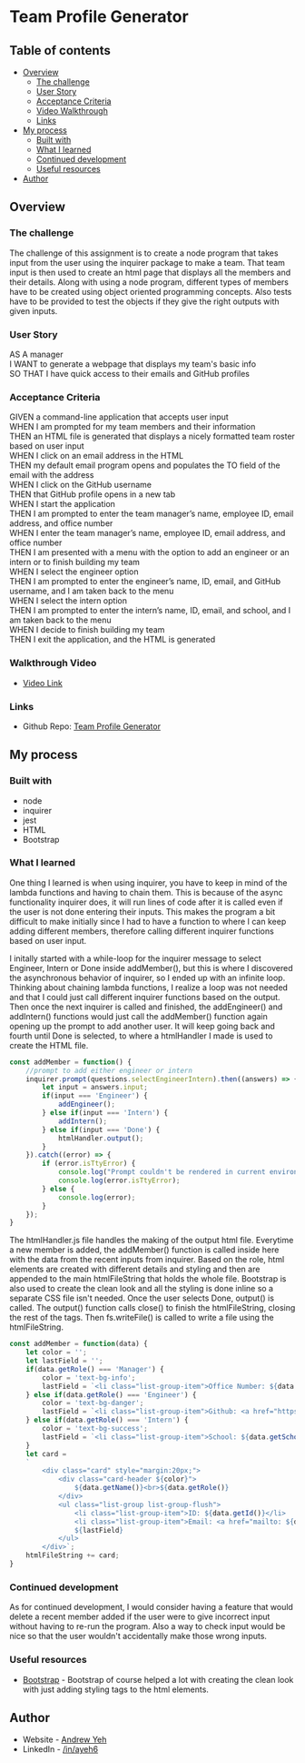 # Team Profile Generator

## Table of contents

- [Overview](#overview)
  - [The challenge](#the-challenge)
  - [User Story](#user-story)
  - [Acceptance Criteria](#acceptance-criteria)
  - [Video Walkthrough](#video-walkthrough)
  - [Links](#links)
- [My process](#my-process)
  - [Built with](#built-with)
  - [What I learned](#what-i-learned)
  - [Continued development](#continued-development)
  - [Useful resources](#useful-resources)
- [Author](#author)

## Overview

### The challenge

The challenge of this assignment is to create a node program that takes input from the user using the inquirer package to make a team. That team input is then used to create an html page that displays all the members and their details. Along with using a node program, different types of members have to be created using object oriented programming concepts. Also tests have to be provided to test the objects if they give the right outputs with given inputs.

### User Story

AS A manager  
I WANT to generate a webpage that displays my team's basic info  
SO THAT I have quick access to their emails and GitHub profiles  

### Acceptance Criteria

GIVEN a command-line application that accepts user input  
WHEN I am prompted for my team members and their information  
THEN an HTML file is generated that displays a nicely formatted team roster based on user input  
WHEN I click on an email address in the HTML  
THEN my default email program opens and populates the TO field of the email with the address  
WHEN I click on the GitHub username  
THEN that GitHub profile opens in a new tab  
WHEN I start the application  
THEN I am prompted to enter the team manager’s name, employee ID, email address, and office number  
WHEN I enter the team manager’s name, employee ID, email address, and office number  
THEN I am presented with a menu with the option to add an engineer or an intern or to finish building my team  
WHEN I select the engineer option  
THEN I am prompted to enter the engineer’s name, ID, email, and GitHub username, and I am taken back to the menu  
WHEN I select the intern option  
THEN I am prompted to enter the intern’s name, ID, email, and school, and I am taken back to the menu  
WHEN I decide to finish building my team  
THEN I exit the application, and the HTML is generated  

### Walkthrough Video

- [Video Link](https://drive.google.com/file/d/1n1JMkWpJVD1MCfjmm4rvjd1LzUUicoCX/view?usp=sharing)

### Links

- Github Repo: [Team Profile Generator](https://github.com/ayeh6/Team-Profile-Generator)

## My process

### Built with

- node
- inquirer
- jest
- HTML
- Bootstrap

### What I learned

One thing I learned is when using inquirer, you have to keep in mind of the lambda functions and having to chain them. This is because of the async functionality inquirer does, it will run lines of code after it is called even if the user is not done entering their inputs. This makes the program a bit difficult to make initially since I had to have a function to where I can keep adding different members, therefore calling different inquirer functions based on user input.

I initally started with a while-loop for the inquirer message to select Engineer, Intern or Done inside addMember(), but this is where I discovered the asynchronous behavior of inquirer, so I ended up with an infinite loop. Thinking about chaining lambda functions, I realize a loop was not needed and that I could just call different inquirer functions based on the output. Then once the next inquirer is called and finished, the addEngineer() and addIntern() functions would just call the addMember() function again opening up the prompt to add another user. It will keep going back and fourth until Done is selected, to where a htmlHandler I made is used to create the HTML file.

```js
const addMember = function() {
    //prompt to add either engineer or intern
    inquirer.prompt(questions.selectEngineerIntern).then((answers) => {
        let input = answers.input;
        if(input === 'Engineer') {
            addEngineer();
        } else if(input === 'Intern') {
            addIntern();
        } else if(input === 'Done') {
            htmlHandler.output();
        }
    }).catch((error) => {
        if (error.isTtyError) {
            console.log("Prompt couldn't be rendered in current environment");
            console.log(error.isTtyError);
        } else {
            console.log(error);
        }
    });
}
```

The htmlHandler.js file handles the making of the output html file. Everytime a new member is added, the addMember() function is called inside here with the data from the recent inputs from inquirer. Based on the role, html elements are created with different details and styling and then are appended to the main htmlFileString that holds the whole file. Bootstrap is also used to create the clean look and all the styling is done inline so a separate CSS file isn't needed. Once the user selects Done, output() is called. The output() function calls close() to finish the htmlFileString, closing the rest of the tags. Then fs.writeFile() is called to write a file using the htmlFileString.

```js
const addMember = function(data) {
    let color = '';
    let lastField = '';
    if(data.getRole() === 'Manager') {
        color = 'text-bg-info';
        lastField = `<li class="list-group-item">Office Number: ${data.getOfficeNumber()}</li>`;
    } else if(data.getRole() === 'Engineer') {
        color = 'text-bg-danger';
        lastField = `<li class="list-group-item">Github: <a href="https://github.com/${data.getGithub()}" target="_blank">${data.getGithub()}</a></li>`;
    } else if(data.getRole() === 'Intern') {
        color = 'text-bg-success';
        lastField = `<li class="list-group-item">School: ${data.getSchool()} </li>`;
    }
    let card =
    `
        <div class="card" style="margin:20px;">
            <div class="card-header ${color}">
                ${data.getName()}<br>${data.getRole()}
            </div>
            <ul class="list-group list-group-flush">
                <li class="list-group-item">ID: ${data.getId()}</li>
                <li class="list-group-item">Email: <a href="mailto: ${data.getEmail()}">${data.getEmail()}</a></li>
                ${lastField}
            </ul>
        </div>`;
    htmlFileString += card;
}
```

### Continued development

As for continued development, I would consider having a feature that would delete a recent member added if the user were to give incorrect input without having to re-run the program. Also a way to check input would be nice so that the user wouldn't accidentally make those wrong inputs.

### Useful resources

- [Bootstrap](https://getbootstrap.com/) - Bootstrap of course helped a lot with creating the clean look with just adding styling tags to the html elements.

## Author

- Website - [Andrew Yeh](https://ayeh6.github.io/Yeh-Andrew-Portfolio-Website/)
- LinkedIn - [/in/ayeh6](https://www.linkedin.com/in/ayeh6/)